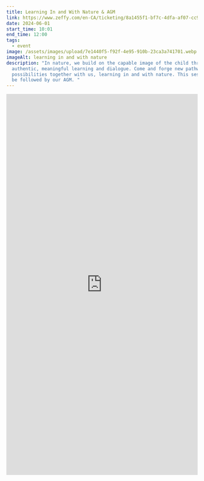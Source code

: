 ```yaml
---
title: Learning In and With Nature & AGM
link: https://www.zeffy.com/en-CA/ticketing/8a1455f1-bf7c-4dfa-af07-cc985c01fb88
date: 2024-06-01
start_time: 10:01
end_time: 12:00
tags:
  - event
image: /assets/images/upload/7e1440f5-f92f-4e95-910b-23ca3a741701.webp
imageAlt: learning in and with nature
description: "In nature, we build on the capable image of the child through
  authentic, meaningful learning and dialogue. Come and forge new pathways of
  possibilities together with us, learning in and with nature. This session will
  be followed by our AGM. "
---
```

<div style="position:relative;overflow:hidden;width:100%;height:500px;padding-top:500px"><iframe title='Donation form powered by Zeffy' style='position: absolute; border: 0; top:0;left:0;bottom:0;right:0;width:100%;height:100%' src='https://www.zeffy.com/en-CA/embed/ticketing/8a1455f1-bf7c-4dfa-af07-cc985c01fb88' allowpaymentrequest allowTransparency="true"></iframe></div>